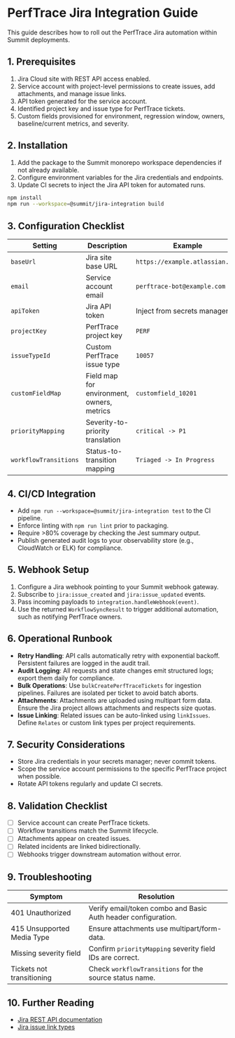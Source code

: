 # PerfTrace Jira Integration Guide

This guide describes how to roll out the PerfTrace Jira automation within Summit deployments.

## 1. Prerequisites

1. Jira Cloud site with REST API access enabled.
2. Service account with project-level permissions to create issues, add attachments, and manage issue links.
3. API token generated for the service account.
4. Identified project key and issue type for PerfTrace tickets.
5. Custom fields provisioned for environment, regression window, owners, baseline/current metrics, and severity.

## 2. Installation

1. Add the package to the Summit monorepo workspace dependencies if not already available.
2. Configure environment variables for the Jira credentials and endpoints.
3. Update CI secrets to inject the Jira API token for automated runs.

```bash
npm install
npm run --workspace=@summit/jira-integration build
```

## 3. Configuration Checklist

| Setting               | Description                                | Example                         |
| --------------------- | ------------------------------------------ | ------------------------------- |
| `baseUrl`             | Jira site base URL                         | `https://example.atlassian.net` |
| `email`               | Service account email                      | `perftrace-bot@example.com`     |
| `apiToken`            | Jira API token                             | Inject from secrets manager     |
| `projectKey`          | PerfTrace project key                      | `PERF`                          |
| `issueTypeId`         | Custom PerfTrace issue type                | `10057`                         |
| `customFieldMap`      | Field map for environment, owners, metrics | `customfield_10201`             |
| `priorityMapping`     | Severity-to-priority translation           | `critical -> P1`                |
| `workflowTransitions` | Status-to-transition mapping               | `Triaged -> In Progress`        |

## 4. CI/CD Integration

- Add `npm run --workspace=@summit/jira-integration test` to the CI pipeline.
- Enforce linting with `npm run lint` prior to packaging.
- Require >80% coverage by checking the Jest summary output.
- Publish generated audit logs to your observability store (e.g., CloudWatch or ELK) for compliance.

## 5. Webhook Setup

1. Configure a Jira webhook pointing to your Summit webhook gateway.
2. Subscribe to `jira:issue_created` and `jira:issue_updated` events.
3. Pass incoming payloads to `integration.handleWebhook(event)`.
4. Use the returned `WorkflowSyncResult` to trigger additional automation, such as notifying PerfTrace owners.

## 6. Operational Runbook

- **Retry Handling**: API calls automatically retry with exponential backoff. Persistent failures are logged in the audit trail.
- **Audit Logging**: All requests and state changes emit structured logs; export them daily for compliance.
- **Bulk Operations**: Use `bulkCreatePerfTraceTickets` for ingestion pipelines. Failures are isolated per ticket to avoid batch aborts.
- **Attachments**: Attachments are uploaded using multipart form data. Ensure the Jira project allows attachments and respects size quotas.
- **Issue Linking**: Related issues can be auto-linked using `linkIssues`. Define `Relates` or custom link types per project requirements.

## 7. Security Considerations

- Store Jira credentials in your secrets manager; never commit tokens.
- Scope the service account permissions to the specific PerfTrace project when possible.
- Rotate API tokens regularly and update CI secrets.

## 8. Validation Checklist

- [ ] Service account can create PerfTrace tickets.
- [ ] Workflow transitions match the Summit lifecycle.
- [ ] Attachments appear on created issues.
- [ ] Related incidents are linked bidirectionally.
- [ ] Webhooks trigger downstream automation without error.

## 9. Troubleshooting

| Symptom                    | Resolution                                                    |
| -------------------------- | ------------------------------------------------------------- |
| 401 Unauthorized           | Verify email/token combo and Basic Auth header configuration. |
| 415 Unsupported Media Type | Ensure attachments use multipart/form-data.                   |
| Missing severity field     | Confirm `priorityMapping` severity field IDs are correct.     |
| Tickets not transitioning  | Check `workflowTransitions` for the source status name.       |

## 10. Further Reading

- [Jira REST API documentation](https://developer.atlassian.com/cloud/jira/platform/rest/v3/intro/)
- [Jira issue link types](https://support.atlassian.com/jira-cloud-administration/docs/link-issues/)
